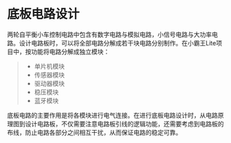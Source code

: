 # 底板电路设计

两轮自平衡小车控制电路中包含有数字电路与模拟电路，小信号电路与大功率电路。设计电路板时，可以将全部电路分解成若干块电路分别制作。在小霸王Lite项目中，按功能将电路分解成独立模块：

> + 单片机模块
> + 传感器模块
> + 驱动器模块
> + 稳压模块
> + 蓝牙模块

底板电路的主要作用是将各模块进行电气连接。在进行底板电路设计时，从电路原理图到设计电路板，不仅需要注意电路板引线的逻辑功能，还需要考虑到电路板的布线，防止电路各部分之间相互干扰，从而保证电路的稳定可靠。

